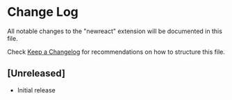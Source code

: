 # Change Log

All notable changes to the "newreact" extension will be documented in this file.

Check [Keep a Changelog](http://keepachangelog.com/) for recommendations on how to structure this file.

## [Unreleased]

- Initial release
